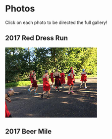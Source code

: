 # Photos

Click on each photo to be directed the full gallery!

## 2017 Red Dress Run
![2017 RED DRESS RUN GALLERY](/photos/2017_red_dress_run/001.jpg)

## 2017 Beer Mile




